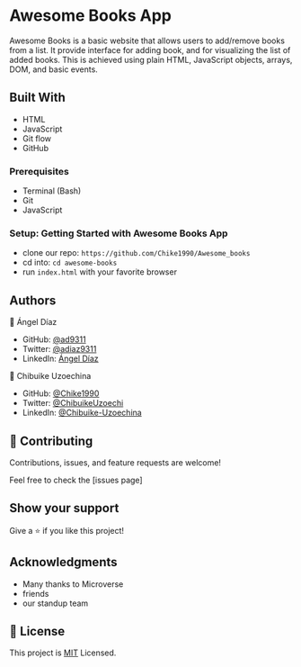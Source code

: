 # Awesome Books App

Awesome Books is a basic website that allows users to add/remove books from a list. It provide interface for adding book, and for visualizing the list of added books. This is achieved using plain HTML, JavaScript objects, arrays, DOM, and basic events.

## Built With

- HTML
- JavaScript
- Git flow
- GitHub

### Prerequisites

- Terminal (Bash)
- Git
- JavaScript

### Setup: Getting Started with Awesome Books App

- clone our repo: `https://github.com/Chike1990/Awesome_books`
- cd into: `cd awesome-books`
- run `index.html` with your favorite browser
## Authors

👤 Ángel Díaz

- GitHub: [@ad9311](https://github.com/ad9311)
- Twitter: [@adiaz9311](https://twitter.com/adiaz9311)
- LinkedIn: [Ángel Díaz](https://www.linkedin.com/in/ad9311/)

👤 Chibuike Uzoechina

- GitHub: [@Chike1990](https://github.com/Chike1990)
- Twitter: [@ChibuikeUzoechi](https://twitter.com/ChibuikeUzoechi)
- LinkedIn: [@Chibuike-Uzoechina](https://www.linkedin.com/in/chibuike-uzoechina-630857102)

## 🤝 Contributing

Contributions, issues, and feature requests are welcome!

Feel free to check the [issues page]

## Show your support

Give a ⭐️ if you like this project!

## Acknowledgments

- Many thanks to Microverse
- friends
- our standup team

## 📝 License

This project is [MIT](LICENSE) Licensed.
